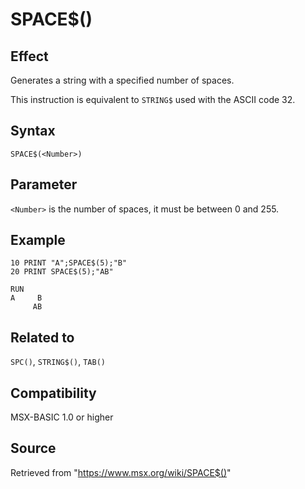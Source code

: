 # SPACE$()

## Effect

Generates a string with a specified number of spaces.

This instruction is equivalent to `STRING$` used with the ASCII code 32.

## Syntax

`SPACE$(<Number>)`

## Parameter

`<Number>` is the number of spaces, it must be between 0 and 255.

## Example

```basic
10 PRINT "A";SPACE$(5);"B"
20 PRINT SPACE$(5);"AB"
 
RUN
A     B
     AB
```

## Related to

`SPC()`, `STRING$()`, `TAB()`

## Compatibility

MSX-BASIC 1.0 or higher

## Source

Retrieved from "https://www.msx.org/wiki/SPACE$()"
